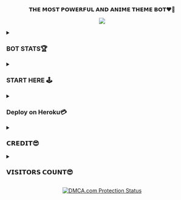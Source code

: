 <p align="center">
𝗧𝗛𝗘 𝗠𝗢𝗦𝗧 𝗣𝗢𝗪𝗘𝗥𝗙𝗨𝗟 𝗔𝗡𝗗 𝗔𝗡𝗜𝗠𝗘 𝗧𝗛𝗘𝗠𝗘 𝗕𝗢𝗧❤🖤
</p>

<p align="center">
  <img src="https://te.legra.ph/file/f2b0a5b123b8c6de9cb39.jpg">
</p>

</details>

<details><summary><h3>BOT STATS🏆</h3></summary>
  

[![](https://img.shields.io/badge/MissCutie-v1.0-darkgreen)](#)
[![Stars](https://img.shields.io/github/stars/saifalisew1508/MissCutieRobot?style=flat-square&color=yellow)](https://github.com/saifalisew1508/MissCutieRobot/stargazers)
[![Forks](https://img.shields.io/github/forks/saifalisew1508/MissCutieRobot?style=flat-square&color=orange)](https://github.com/saifalisew1508/MissCutieRobot/fork)
[![Size](https://img.shields.io/github/repo-size/saifalisew1508/MissCutieRobot?style=flat-square&color=green)](https://github.com/saifalisew1508/MissCutieRobot)   
[![PTB](https://img.shields.io/badge/PTB-v13.9-blue)](https://docs.python-telegram-bot.org/)
[![Telethon](https://img.shields.io/badge/Telethon-1.24.0-blue)](https://docs.telethon.dev/)
[![Maintenance](https://img.shields.io/badge/Maintained%3F-yes-green.svg)](https://github.com/saifalisew1508/MissCutieRobot/graphs/commit-activity)
[![Open Source Love svg2](https://badges.frapsoft.com/os/v2/open-source.svg?v=103)](https://github.com/saifalisew1508/MissCutieRobot)
[![Contributors](https://img.shields.io/github/contributors/saifalisew1508/MissCutieRobot?style=flat-square&color=green)](https://github.com/saifalisew1508/MissCutieRobot/graphs/contributors)
[![PRs Welcome](https://img.shields.io/badge/PRs-welcome-brightgreen.svg?style=flat-square)](https://makeapullrequest.com)  
[![Sparkline](https://stars.medv.io/saifalisew1508/MissCutieRobot.svg)](https://stars.medv.io/saifalisew1508/MissCutieRobot)
</p>
</details>

</details>
<details><summary><h3>START HERE 🕹</h3></summary>

<p align="center">
<a target="_blank"href="https://t.me/TeamTrickyAbhi"><img src="https://img.shields.io/badge/Telegram-2CA5E0?style=for-the-badge&logo=telegram&logoColor=white" /></a>&nbsp;&nbsp;&nbsp;&nbsp;
</p>
</details>
</details>
<details><summary><h3>Deploy on Heroku💳</h3></summary>

<p align="center"><a href="https://heroku.com/deploy?template=https://github.com/Rajsinghfanu/Hello"><img src="https://img.shields.io/badge/HEROKU-DEPLOY-blue?style=plastic&logo=heroku&logoColor=yellow"width="300"heigh="100" /></a></p>


</details>

<details><summary><h3>𝗖𝗥𝗘𝗗𝗜𝗧😎</h3></summary>
  
<p align="center"><a href="https://github.com/noob-kittu/YoneRobot"><img src="https://github-readme-stats.vercel.app/api/pin?username=noob-kittu&show_icons=true&theme=dracula&hide_border=true&repo=YoneRobot"></a></p>

<p align="center">

</details>


<details><summary><h3>𝗩𝗜𝗦𝗜𝗧𝗢𝗥𝗦 𝗖𝗢𝗨𝗡𝗧😎</h3></summary>
  
<a href="https://github.com/Rajsinghfanu/Hello"><img alt="CuteCount" src="https://count.getloli.com/get/@MissCutieRobot?theme=rule34" /></a>
<p align="center">

</details>

<p align="center">
    <a href="//www.dmca.com/Protection/Status.aspx?ID=899e4481-3dc5-49f5-98f2-abf0e5d051b8" title="DMCA.com Protection Status" class="dmca-badge"> <img src="https://images.dmca.com/Badges/dmca_protected_sml_120n.png?ID=899e4481-3dc5-49f5-98f2-abf0e5d051b8"  alt="DMCA.com Protection Status" /></a>  
</p>

